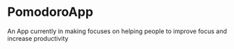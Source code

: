 # PomodoroApp
An App currently in making focuses on helping people to improve  focus and increase productivity
